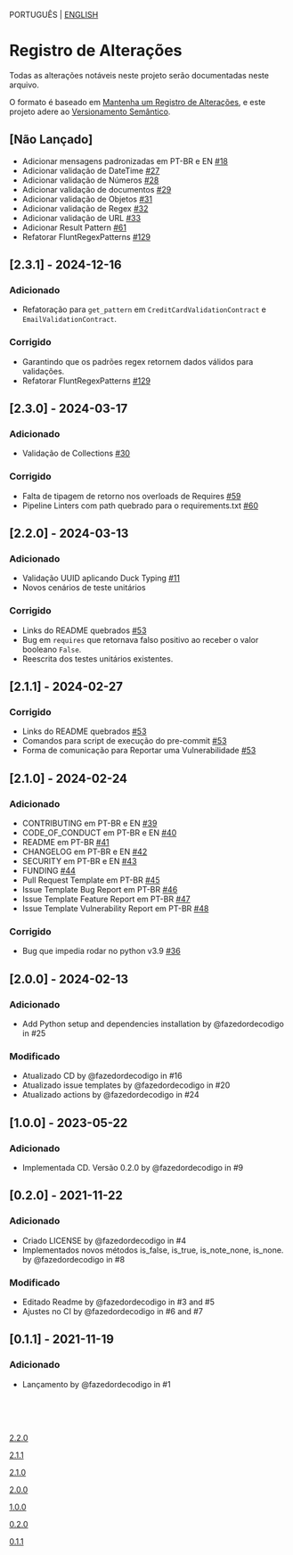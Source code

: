 PORTUGUÊS | [ENGLISH](https://github.com/fazedordecodigo/PyFlunt/blob/main/docs/CHANGELOG_EN.md)

# Registro de Alterações

Todas as alterações notáveis neste projeto serão documentadas neste arquivo.

O formato é baseado em [Mantenha um Registro de Alterações](https://keepachangelog.com/pt-BR/1.1.0/),
e este projeto adere ao [Versionamento Semântico](https://semver.org/lang/pt-BR/spec/v2.0.0.html).

## [Não Lançado]
- Adicionar mensagens padronizadas em PT-BR e EN [#18](https://github.com/fazedordecodigo/PyFlunt/issues/18)
- Adicionar validação de DateTime [#27](https://github.com/fazedordecodigo/PyFlunt/issues/27)
- Adicionar validação de Números [#28](https://github.com/fazedordecodigo/PyFlunt/issues/28)
- Adicionar validação de documentos [#29](https://github.com/fazedordecodigo/PyFlunt/issues/29)
- Adicionar validação de Objetos [#31](https://github.com/fazedordecodigo/PyFlunt/issues/31)
- Adicionar validação de Regex [#32](https://github.com/fazedordecodigo/PyFlunt/issues/32)
- Adicionar validação de URL [#33](https://github.com/fazedordecodigo/PyFlunt/issues/33)
- Adicionar Result Pattern [#61](https://github.com/fazedordecodigo/PyFlunt/issues/61)
- Refatorar FluntRegexPatterns [#129](https://github.com/fazedordecodigo/PyFlux/issues/129)

## [2.3.1] - 2024-12-16
### Adicionado
- Refatoração para `get_pattern` em `CreditCardValidationContract` e `EmailValidationContract`.

### Corrigido
- Garantindo que os padrões regex retornem dados válidos para validações.
- Refatorar FluntRegexPatterns [#129](https://github.com/fazedordecodigo/PyFlux/issues/129)

## [2.3.0] - 2024-03-17
### Adicionado
- Validação de Collections [#30](https://github.com/fazedordecodigo/PyFlunt/issues/30)

### Corrigido
- Falta de tipagem de retorno nos overloads de Requires [#59](https://github.com/fazedordecodigo/PyFlunt/issues/59)
- Pipeline Linters com path quebrado para o requirements.txt [#60](https://github.com/fazedordecodigo/PyFlunt/issues/60)

## [2.2.0] - 2024-03-13
### Adicionado
- Validação UUID aplicando Duck Typing [#11](https://github.com/fazedordecodigo/PyFlunt/issues/11)
- Novos cenários de teste unitários

### Corrigido
- Links do README quebrados [#53](https://github.com/fazedordecodigo/PyFlunt/issues/53)
- Bug em `requires` que retornava falso positivo ao receber o valor booleano `False`.
- Reescrita dos testes unitários existentes.



## [2.1.1] - 2024-02-27
### Corrigido
- Links do README quebrados [#53](https://github.com/fazedordecodigo/PyFlunt/issues/53)
- Comandos para script de execução do pre-commit [#53](https://github.com/fazedordecodigo/PyFlunt/issues/53)
- Forma de comunicação para Reportar uma Vulnerabilidade [#53](https://github.com/fazedordecodigo/PyFlunt/issues/53)

## [2.1.0] - 2024-02-24
### Adicionado
- CONTRIBUTING em PT-BR e EN [#39](https://github.com/fazedordecodigo/PyFlunt/issues/39)
- CODE_OF_CONDUCT em PT-BR e EN [#40](https://github.com/fazedordecodigo/PyFlunt/issues/40)
- README em PT-BR [#41](https://github.com/fazedordecodigo/PyFlunt/issues/41)
- CHANGELOG em PT-BR e EN [#42](https://github.com/fazedordecodigo/PyFlunt/issues/42)
- SECURITY em PT-BR e EN [#43](https://github.com/fazedordecodigo/PyFlunt/issues/43)
- FUNDING [#44](https://github.com/fazedordecodigo/PyFlunt/issues/44)
- Pull Request Template em PT-BR [#45](https://github.com/fazedordecodigo/PyFlunt/issues/45)
- Issue Template Bug Report em PT-BR [#46](https://github.com/fazedordecodigo/PyFlunt/issues/46)
- Issue Template Feature Report em PT-BR [#47](https://github.com/fazedordecodigo/PyFlunt/issues/47)
- Issue Template Vulnerability Report em PT-BR [#48](https://github.com/fazedordecodigo/PyFlunt/issues/48)

### Corrigido
- Bug que impedia rodar no python v3.9 [#36](https://github.com/fazedordecodigo/PyFlunt/issues/36)

## [2.0.0] - 2024-02-13
### Adicionado

- Add Python setup and dependencies installation by @fazedordecodigo in #25

### Modificado

- Atualizado CD by @fazedordecodigo in #16
- Atualizado issue templates by @fazedordecodigo in #20
- Atualizado actions by @fazedordecodigo in #24

## [1.0.0] - 2023-05-22
### Adicionado

- Implementada CD. Versão 0.2.0 by @fazedordecodigo in #9

## [0.2.0] - 2021-11-22
### Adicionado

- Criado LICENSE by @fazedordecodigo in #4
- Implementados novos métodos is_false, is_true, is_note_none, is_none. by @fazedordecodigo in #8

### Modificado

- Editado Readme by @fazedordecodigo in #3 and #5
- Ajustes no CI by @fazedordecodigo in #6 and #7

## [0.1.1] - 2021-11-19
### Adicionado

- Lançamento by @fazedordecodigo in #1



<br>
<br>
<br>

[2.2.0](https://github.com/fazedordecodigo/PyFlunt/compare/v2.1.1...v2.2.0)

[2.1.1](https://github.com/fazedordecodigo/PyFlunt/compare/v2.1.0...v2.1.1)

[2.1.0](https://github.com/fazedordecodigo/PyFlunt/compare/v2.0.0...v2.1.0)

[2.0.0](https://github.com/fazedordecodigo/PyFlunt/compare/v1.0.0...v2.0.0)

[1.0.0](https://github.com/fazedordecodigo/PyFlunt/compare/0.2.0...v1.0.0)

[0.2.0](https://github.com/fazedordecodigo/PyFlunt/compare/0.1.1...0.2.0)

[0.1.1](https://github.com/fazedordecodigo/PyFlunt/commits/0.1.1)
